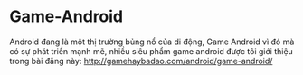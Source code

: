 Game-Android
============

Android đang là một thị trường bủng nổ của di động, Game Android vì đó mà có sự phát triển mạnh mẽ, nhiều siêu phẩm game android được tôi giới thiệu trong bài đăng này: http://gamehaybadao.com/android/game-android/
